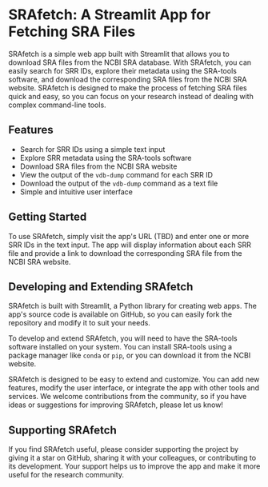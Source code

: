 # SRAfetch: A Streamlit App for Fetching SRA Files

SRAfetch is a simple web app built with Streamlit that allows you to download SRA files from the NCBI SRA database. With SRAfetch, you can easily search for SRR IDs, explore their metadata using the SRA-tools software, and download the corresponding SRA files from the NCBI SRA website. SRAfetch is designed to make the process of fetching SRA files quick and easy, so you can focus on your research instead of dealing with complex command-line tools.

## Features

- Search for SRR IDs using a simple text input
- Explore SRR metadata using the SRA-tools software
- Download SRA files from the NCBI SRA website
- View the output of the `vdb-dump` command for each SRR ID
- Download the output of the `vdb-dump` command as a text file
- Simple and intuitive user interface

## Getting Started

To use SRAfetch, simply visit the app's URL (TBD) and enter one or more SRR IDs in the text input. The app will display information about each SRR file and provide a link to download the corresponding SRA file from the NCBI SRA website.

## Developing and Extending SRAfetch

SRAfetch is built with Streamlit, a Python library for creating web apps. The app's source code is available on GitHub, so you can easily fork the repository and modify it to suit your needs.

To develop and extend SRAfetch, you will need to have the SRA-tools software installed on your system. You can install SRA-tools using a package manager like `conda` or `pip`, or you can download it from the NCBI website.

SRAfetch is designed to be easy to extend and customize. You can add new features, modify the user interface, or integrate the app with other tools and services. We welcome contributions from the community, so if you have ideas or suggestions for improving SRAfetch, please let us know!

## Supporting SRAfetch

If you find SRAfetch useful, please consider supporting the project by giving it a star on GitHub, sharing it with your colleagues, or contributing to its development. Your support helps us to improve the app and make it more useful for the research community.

